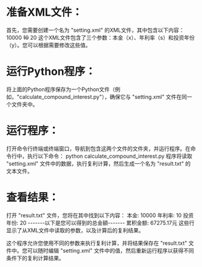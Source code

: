 # 准备XML文件：
首先，您需要创建一个名为 "setting.xml" 的XML文件，其中包含以下内容：
<data>
    <x>10000</x>
    <s>10</s>
    <y>20</y>
</data>
这个XML文件包含了三个参数：本金（x）、年利率（s）和投资年份（y）。您可以根据需要修改这些值。

# 运行Python程序： 
将上面的Python程序保存为一个Python文件（例如，"calculate_compound_interest.py"），确保它与 "setting.xml" 文件在同一个文件夹中。

# 运行程序： 
打开命令行终端或终端窗口，导航到包含这两个文件的文件夹，并运行程序。在命令行中，执行以下命令：
python calculate_compound_interest.py
程序将读取 "setting.xml" 文件中的数据，执行复利计算，然后生成一个名为 "result.txt" 的文本文件。

# 查看结果：
打开 "result.txt" 文件，您将在其中找到以下内容：
本金: 10000
年利率: 10
投资年份: 20
-------以下是您可以得到的总金額-------
累积金额: 67275.17元
这些行显示了从XML文件中读取的参数，以及计算后的复利结果。

这个程序允许您使用不同的参数来执行复利计算，并将结果保存在 "result.txt" 文件中。您可以随时编辑 "setting.xml" 文件中的值，然后重新运行程序以获得不同条件下的复利计算结果。
